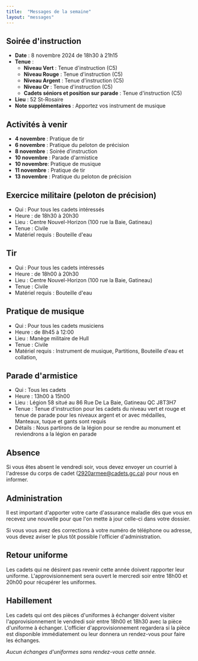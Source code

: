```yaml
---
title:  "Messages de la semaine"
layout: "messages"
---
```

 
## Soirée d'instruction  

- **Date** : 8 novembre 2024 de 18h30 à 21h15
- **Tenue** :
  - **Niveau Vert** : Tenue d'instruction  (C5)
  - **Niveau Rouge** : Tenue d'instruction  (C5)
  - **Niveau Argent** : Tenue d'instruction  (C5) 
  - **Niveau Or** : Tenue d'instruction  (C5)
  - **Cadets séniors et position sur parade** : Tenue d'instruction  (C5)
- **Lieu** : 52 St-Rosaire
- **Note supplémentaires** : Apportez vos instrument de musique

   
## Activités à venir

- **4 novembre** : Pratique de tir
- **6 novembre** : Pratique du peloton de précision
- **8 novembre** : Soirée d'instruction
- **10 novembre** : Parade d'armistice
- **10 novembre**: Pratique de musique
- **11 novembre** : Pratique de tir
- **13 novembre** : Pratique du peloton de précision

## Exercice militaire (peloton de précision)

- Qui :  Pour tous les cadets intéressés 
- Heure : de 18h30 à 20h30
- Lieu : Centre Nouvel-Horizon (100 rue la Baie, Gatineau) 
- Tenue : Civile
- Matériel requis : Bouteille d'eau

## Tir

- Qui : Pour tous les cadets intéressés 
- Heure : de 18h00 à 20h30
- Lieu : Centre Nouvel-Horizon (100 rue la Baie, Gatineau) 
- Tenue : Civile
- Matériel requis : Bouteille d'eau

## Pratique de musique

- Qui : Pour tous les cadets musiciens 
- Heure : de 8h45 à 12:00
- Lieu : Manège militaire de Hull  
- Tenue : Civile
- Matériel requis : Instrument de musique, Partitions, Bouteille d'eau et collation, 

## Parade d'armistice

- Qui : Tous les cadets 
- Heure : 13h00 à 15h00
- Lieu : Légion 58 situé au 86 Rue De La Baie, Gatineau QC J8T3H7 
- Tenue : Tenue d'instruction pour les cadets du niveau vert et rouge et tenue de parade pour les niveaux argent et or avec médailles, Manteaux, tuque et gants sont requis
- Détails : Nous partirons de la légion pour se rendre au monument et reviendrons a la légion en parade

## Absence

Si vous êtes absent le vendredi soir, vous devez envoyer un courriel à l'adresse du corps de cadet (<2920armee@cadets.gc.ca>) pour nous en informer.

## Administration

Il est important d'apporter votre carte d'assurance maladie dès que vous en recevez une nouvelle pour que l'on mette à jour celle-ci dans votre dossier.

Si vous vous avez des corrections à votre numéro de téléphone ou adresse, vous devez aviser le plus tôt possible l'officier d'administration. 

## Retour uniforme

Les cadets qui ne désirent pas revenir cette année doivent rapporter leur uniforme. L'approvisionnement sera ouvert le mercredi soir entre 18h00 et 20h00 pour récupérer les uniformes.

## Habillement

Les cadets qui ont des pièces d'uniformes à échanger doivent visiter l'approvisionnement le vendredi soir entre 18h00 et 18h30 avec la pièce d'uniforme à échanger.  L'officier d'approvisionnement regardera si la pièce est disponible immédiatement ou leur donnera un rendez-vous pour faire les échanges.

*Aucun échanges d'uniformes sans rendez-vous cette année.*

